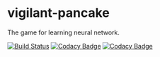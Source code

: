 # vigilant-pancake
The game for learning neural network.

[![Build Status](https://travis-ci.org/icddex/vigilant-pancake.svg?branch=master)](https://travis-ci.org/icddex/vigilant-pancake) [![Codacy Badge](https://api.codacy.com/project/badge/Grade/ab6b39c1c117452e97e33278a13f9363)](https://www.codacy.com/app/icddex/vigilant-pancake?utm_source=github.com&amp;utm_medium=referral&amp;utm_content=icddex/vigilant-pancake&amp;utm_campaign=Badge_Grade) [![Codacy Badge](https://api.codacy.com/project/badge/Coverage/ab6b39c1c117452e97e33278a13f9363)](https://www.codacy.com/app/icddex/vigilant-pancake?utm_source=github.com&utm_medium=referral&utm_content=icddex/vigilant-pancake&utm_campaign=Badge_Coverage)